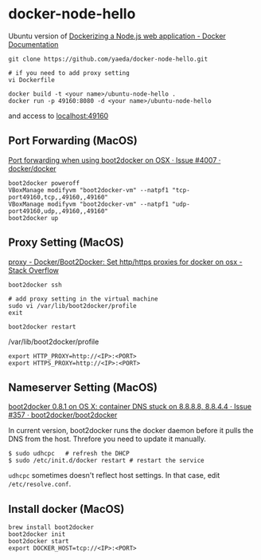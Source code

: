docker-node-hello
====================
Ubuntu version of [Dockerizing a Node.js web application - Docker Documentation](https://docs.docker.com/examples/nodejs_web_app/)
```
git clone https://github.com/yaeda/docker-node-hello.git

# if you need to add proxy setting
vi Dockerfile

docker build -t <your name>/ubuntu-node-hello .
docker run -p 49160:8080 -d <your name>/ubuntu-node-hello
```

and access to [localhost:49160](http://localhost:49160)

Port Forwarding (MacOS)
--------------------
[Port forwarding when using boot2docker on OSX · Issue #4007 · docker/docker](https://github.com/docker/docker/issues/4007)
```
boot2docker poweroff
VBoxManage modifyvm "boot2docker-vm" --natpf1 "tcp-port49160,tcp,,49160,,49160"
VBoxManage modifyvm "boot2docker-vm" --natpf1 "udp-port49160,udp,,49160,,49160"
boot2docker up
```


Proxy Setting (MacOS)
--------------------
[proxy - Docker/Boot2Docker: Set http/https proxies for docker on osx - Stack Overflow](http://stackoverflow.com/questions/24489265/docker-boot2docker-set-http-https-proxies-for-docker-on-osx)
```
boot2docker ssh

# add proxy setting in the virtual machine
sudo vi /var/lib/boot2docker/profile
exit

boot2docker restart
```

/var/lib/boot2docker/profile
```
export HTTP_PROXY=http://<IP>:<PORT>
export HTTPS_PROXY=http://<IP>:<PORT>
```

Nameserver Setting (MacOS)
--------------------
[boot2docker 0.8.1 on OS X: container DNS stuck on 8.8.8.8, 8.8.4.4 · Issue #357 · boot2docker/boot2docker](https://github.com/boot2docker/boot2docker/issues/357)

In current version, boot2docker runs the docker daemon before it pulls the DNS from the host.
Threfore you need to update it manually.
```
$ sudo udhcpc   # refresh the DHCP
$ sudo /etc/init.d/docker restart # restart the service
```

`udhcpc` sometimes doesn't reflect host settings. In that case, edit `/etc/resolve.conf`.


Install docker (MacOS)
--------------------

```
brew install boot2docker
boot2docker init
boot2docker start
export DOCKER_HOST=tcp://<IP>:<PORT>
```
